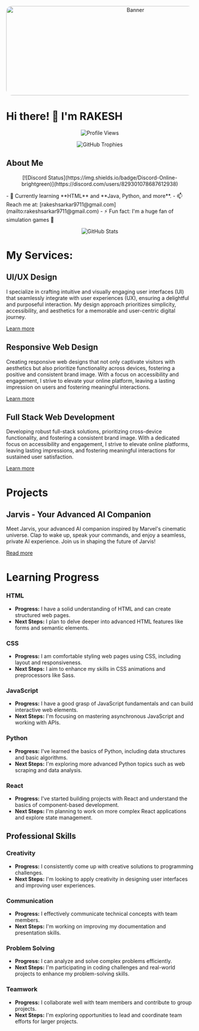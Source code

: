 <!-- Add an attention-grabbing banner with round corners -->
<p align="center">
  <img src="https://i.pinimg.com/originals/98/d6/83/98d683d99f5422d09cd093275aeae554.gif" alt="Banner" width="680" height="240" style="border-radius: 15px;">
</p>

<p align="center">
  <h1>
    Hi there! 👋 I'm RAKESH
  </h1>
</p>
<p align="center">
  <img src="https://komarev.com/ghpvc/?username=rakeshsarkar9711&label=Profile%20views&color=0e75b6&style=flat" alt="Profile Views">
</p>

<p align="center">
  <img src="https://github-profile-trophy.vercel.app/?username=rakeshsarkar9711" alt="GitHub Trophies">
</p>

## About Me

<p align="center">
  [![Discord Status](https://img.shields.io/badge/Discord-Online-brightgreen)](https://discord.com/users/829301078687612938)
</p>
- 🌱 Currently learning **HTML** and **Java, Python, and more**.
- 📫 Reach me at: [rakeshsarkar9711@gmail.com](mailto:rakeshsarkar9711@gmail.com)
- ⚡ Fun fact: I'm a huge fan of simulation games 👀

<!-- Add a dynamic GitHub stats animation -->
<p align="center">
  <img src="https://github-readme-stats.vercel.app/api?username=rakeshsarkar9711&show_icons=true&theme=radical&count_private=true&include_all_commits=true" alt="GitHub Stats">
</p>

<p align="center">
  <h1>
    My Services:
  </h1>
</p>

<div class="services" id="services">
    <div class="services-list">
        <!-- UI/UX Design -->
        <div>
            <h2>UI/UX Design</h2>
            <p>I specialize in crafting intuitive and visually engaging user interfaces (UI) that seamlessly integrate with user experiences (UX), ensuring a delightful and purposeful interaction. My design approach prioritizes simplicity, accessibility, and aesthetics for a memorable and user-centric digital journey.</p>
            <a href="https://www.coursera.org/articles/ui-vs-ux-design" class="read">Learn more</a>
        </div>
        <div>
            <h2>Responsive Web Design</h2>
            <p>Creating responsive web designs that not only captivate visitors with aesthetics but also prioritize functionality across devices, fostering a positive and consistent brand image. With a focus on accessibility and engagement, I strive to elevate your online platform, leaving a lasting impression on users and fostering meaningful interactions.</p>
            <a href="https://developer.mozilla.org/en-US/docs/Learn/CSS/CSS_layout/Responsive_Design" class="read">Learn more</a>
        </div>
        <div>
            <h2>Full Stack Web Development</h2>
            <p>Developing robust full-stack solutions, prioritizing cross-device functionality, and fostering a consistent brand image. With a dedicated focus on accessibility and engagement, I strive to elevate online platforms, leaving lasting impressions, and fostering meaningful interactions for sustained user satisfaction.</p>
            <a href="https://www.coursera.org/articles/full-stack-developer" class="read">Learn more</a>
        </div>
    </div>
</div>

<p align="center">
  <h1>
    Projects
  </h1>
</p>

## Jarvis - Your Advanced AI Companion

Meet Jarvis, your advanced AI companion inspired by Marvel's cinematic universe. Clap to wake up, speak your commands, and enjoy a seamless, private AI experience. Join us in shaping the future of Jarvis!

[Read more](https://github.com/rakeshsarkar9711/jarvis)


# Learning Progress

### HTML

- **Progress:** I have a solid understanding of HTML and can create structured web pages.
- **Next Steps:** I plan to delve deeper into advanced HTML features like forms and semantic elements.

### CSS

- **Progress:** I am comfortable styling web pages using CSS, including layout and responsiveness.
- **Next Steps:** I aim to enhance my skills in CSS animations and preprocessors like Sass.

### JavaScript

- **Progress:** I have a good grasp of JavaScript fundamentals and can build interactive web elements.
- **Next Steps:** I'm focusing on mastering asynchronous JavaScript and working with APIs.

### Python

- **Progress:** I've learned the basics of Python, including data structures and basic algorithms.
- **Next Steps:** I'm exploring more advanced Python topics such as web scraping and data analysis.

### React

- **Progress:** I've started building projects with React and understand the basics of component-based development.
- **Next Steps:** I'm planning to work on more complex React applications and explore state management.

## Professional Skills

### Creativity

- **Progress:** I consistently come up with creative solutions to programming challenges.
- **Next Steps:** I'm looking to apply creativity in designing user interfaces and improving user experiences.

### Communication

- **Progress:** I effectively communicate technical concepts with team members.
- **Next Steps:** I'm working on improving my documentation and presentation skills.

### Problem Solving

- **Progress:** I can analyze and solve complex problems efficiently.
- **Next Steps:** I'm participating in coding challenges and real-world projects to enhance my problem-solving skills.

### Teamwork

- **Progress:** I collaborate well with team members and contribute to group projects.
- **Next Steps:** I'm exploring opportunities to lead and coordinate team efforts for larger projects.
